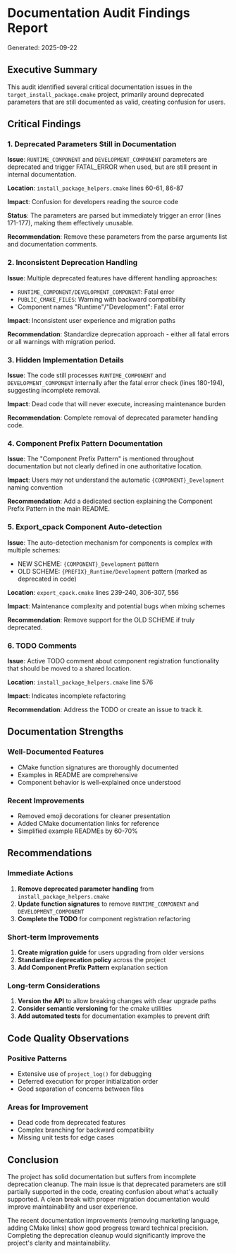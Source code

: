 # Documentation Audit Findings Report

Generated: 2025-09-22

## Executive Summary

This audit identified several critical documentation issues in the `target_install_package.cmake` project, primarily around deprecated parameters that are still documented as valid, creating confusion for users.

## Critical Findings

### 1. Deprecated Parameters Still in Documentation

**Issue**: `RUNTIME_COMPONENT` and `DEVELOPMENT_COMPONENT` parameters are deprecated and trigger FATAL_ERROR when used, but are still present in internal documentation.

**Location**: `install_package_helpers.cmake` lines 60-61, 86-87

**Impact**: Confusion for developers reading the source code

**Status**: The parameters are parsed but immediately trigger an error (lines 171-177), making them effectively unusable.

**Recommendation**: Remove these parameters from the parse arguments list and documentation comments.

### 2. Inconsistent Deprecation Handling

**Issue**: Multiple deprecated features have different handling approaches:
- `RUNTIME_COMPONENT/DEVELOPMENT_COMPONENT`: Fatal error
- `PUBLIC_CMAKE_FILES`: Warning with backward compatibility
- Component names "Runtime"/"Development": Fatal error

**Impact**: Inconsistent user experience and migration paths

**Recommendation**: Standardize deprecation approach - either all fatal errors or all warnings with migration period.

### 3. Hidden Implementation Details

**Issue**: The code still processes `RUNTIME_COMPONENT` and `DEVELOPMENT_COMPONENT` internally after the fatal error check (lines 180-194), suggesting incomplete removal.

**Impact**: Dead code that will never execute, increasing maintenance burden

**Recommendation**: Complete removal of deprecated parameter handling code.

### 4. Component Prefix Pattern Documentation

**Issue**: The "Component Prefix Pattern" is mentioned throughout documentation but not clearly defined in one authoritative location.

**Impact**: Users may not understand the automatic `{COMPONENT}_Development` naming convention

**Recommendation**: Add a dedicated section explaining the Component Prefix Pattern in the main README.

### 5. Export_cpack Component Auto-detection

**Issue**: The auto-detection mechanism for components is complex with multiple schemes:
- NEW SCHEME: `{COMPONENT}_Development` pattern
- OLD SCHEME: `{PREFIX}_Runtime/Development` pattern (marked as deprecated in code)

**Location**: `export_cpack.cmake` lines 239-240, 306-307, 556

**Impact**: Maintenance complexity and potential bugs when mixing schemes

**Recommendation**: Remove support for the OLD SCHEME if truly deprecated.

### 6. TODO Comments

**Issue**: Active TODO comment about component registration functionality that should be moved to a shared location.

**Location**: `install_package_helpers.cmake` line 576

**Impact**: Indicates incomplete refactoring

**Recommendation**: Address the TODO or create an issue to track it.

## Documentation Strengths

### Well-Documented Features
- CMake function signatures are thoroughly documented
- Examples in README are comprehensive
- Component behavior is well-explained once understood

### Recent Improvements
- Removed emoji decorations for cleaner presentation
- Added CMake documentation links for reference
- Simplified example READMEs by 60-70%

## Recommendations

### Immediate Actions
1. **Remove deprecated parameter handling** from `install_package_helpers.cmake`
2. **Update function signatures** to remove `RUNTIME_COMPONENT` and `DEVELOPMENT_COMPONENT`
3. **Complete the TODO** for component registration refactoring

### Short-term Improvements
1. **Create migration guide** for users upgrading from older versions
2. **Standardize deprecation policy** across the project
3. **Add Component Prefix Pattern** explanation section

### Long-term Considerations
1. **Version the API** to allow breaking changes with clear upgrade paths
2. **Consider semantic versioning** for the cmake utilities
3. **Add automated tests** for documentation examples to prevent drift

## Code Quality Observations

### Positive Patterns
- Extensive use of `project_log()` for debugging
- Deferred execution for proper initialization order
- Good separation of concerns between files

### Areas for Improvement
- Dead code from deprecated features
- Complex branching for backward compatibility
- Missing unit tests for edge cases

## Conclusion

The project has solid documentation but suffers from incomplete deprecation cleanup. The main issue is that deprecated parameters are still partially supported in the code, creating confusion about what's actually supported. A clean break with proper migration documentation would improve maintainability and user experience.

The recent documentation improvements (removing marketing language, adding CMake links) show good progress toward technical precision. Completing the deprecation cleanup would significantly improve the project's clarity and maintainability.